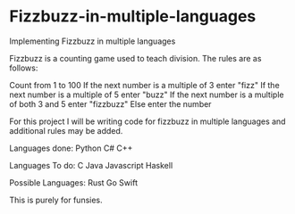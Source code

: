 # Fizzbuzz-in-multiple-languages
Implementing Fizzbuzz in multiple languages

Fizzbuzz is a counting game used to teach division.
The rules are as follows:

Count from 1 to 100
If the next number is a multiple of 3 enter "fizz"
If the next number is a multiple of 5 enter "buzz"
If the next number is a multiple of both 3 and 5 enter "fizzbuzz"
Else enter the number

For this project I will be writing code for fizzbuzz in multiple languages and additional rules may be added.

Languages done:
Python
C#
C++

Languages To do:
C
Java
Javascript
Haskell

Possible Languages:
Rust
Go
Swift

This is purely for funsies.
